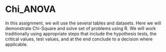 # Chi_ANOVA
In this assignment, we will use the several tables and datasets. Here we will demonstrate Chi-Square and solve set of problems using R.  We will work traditionally using appropriate steps that include the hypothesis tests, the critical values, test values, and at the end conclude to a decision where applicable.
